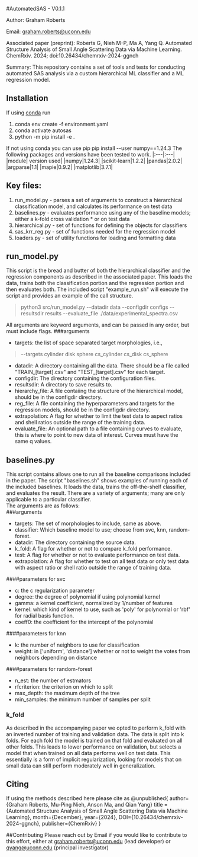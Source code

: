 #AutomatedSAS - V0.1.1

Author: Graham Roberts

Email: graham.roberts@uconn.edu

Associated paper (preprint): Roberts G, Nieh M-P, Ma A, Yang Q. Automated Structure Analysis of Small Angle Scattering Data via Machine Learning. ChemRxiv. 2024; doi:10.26434/chemrxiv-2024-ggnch

Summary: This repository contains a set of tools and tests for conducting automated SAS analysis via a custom hierarchical ML classifier and a ML regression model.

## Installation
If using [conda](https://conda.io/projects/conda/en/latest/user-guide/install/index.html) run 
 1. conda env create -f environment.yaml
 2. conda activate autosas
 3. python -m pip install -e .

If not using conda you can use pip
pip install --user numpy==1.24.3
The following packages and versions have been tested to work.
 |:---|:---|
 |module| version used|
 |numpy|1.24.3|
 |scikit-learn|1.2.2|
 |pandas|2.0.2|
 |argparse|1.1|
 |mapie|0.9.2|
 |matplotlib|3.7.1|

## Key files:

 1.  run_model.py - parses a set of arguments to construct a hierarchical classification model, and calculates its performance on test data  
 2.  baselines.py - evaluates performance using any of the baseline models; either a k-fold cross validation \* or on test data  
 3.  hierarchical.py - set of functions for defining the objects for classifiers  
 4.  sas_krr_reg.py - set of functions needed for the regression model  
 5.  loaders.py - set of utility functions for loading and formatting data  

## run\_model.py  
This script is the bread and butter of both the hierarchical classifier and the regression components as described in the associated paper. 
This loads the data, trains both the classification portion and the regression portion and then evaluates both.
The included script "example_run.sh" will execute the script and provides an example of the call structure.
>python3 src/run_model.py  --datadir data --configdir configs --resultsdir results --evaluate_file ./data/experimental_spectra.csv  

All arguments are keyword arguments, and can be passed in any order, but must include flags.
###arguments
- targets: the list of space separated target morphologies, i.e., 
>--targets cylinder disk sphere cs_cylinder cs_disk cs_sphere

- datadir: A directory containing all the data. There should be a file called "TRAIN_[target].csv" and "TEST_[target].csv" for each target.  
- configdir: The directory containing the configuration files.  
- resultsdir: A directory to save results to.  
- hierarchy_file: A file contaiing the structure of the hierarchical model, should be in the configdir directory.  
- reg_file: A file containing the hyperparameters and targets for the regression models, should be in the configdir directory.  
- extrapolation: A flag for whether to limit the test data to aspect ratios and shell ratios outside the range of the training data.
- evaluate_file: An optional path to a file containing curves to evaluate, this is where to point to new data of interest. Curves must have the same q values.

## baselines.py  
This script contains allows one to run all the baseline comparisons included in the paper.
The script "baselines.sh" shows examples of running each of the included baselines.
It loads the data, trains the off-the-shelf classifier, and evaluates the result.
There are a variety of arguments; many are only applicable to a particular classifier.  
The arguments are as follows:  
###arguments
- targets: The set of morphologies to include, same as above.
- classifier: Which baseline model to use; choose from svc, knn, random-forest.
- datadir: The directory containing the source data.
- k_fold: A flag for whether or not to compare k_fold performance.
- test: A flag for whether or not to evaluate performance on test data.
- extrapolation: A flag for whether to test on all test data or only test data with aspect ratio or shell ratio outside the range of training data.

####parameters for svc
- c: the c regularization parameter
- degree: the degree of polynomial if using polynomial kernel
- gamma: a kernel coefficient, normalized by 1/number of features
- kernel: which kind of kernel to use, such as 'poly' for polynomial or 'rbf' for radial basis function.
- coeff0: the coefficient for the intercept of the polynomial

####parameters for knn
- k: the number of neighbors to use for classification
- weight: in ['uniform', 'distance'] whether or not to weight the votes from neighbors depending on distance

####parameters for random-forest
- n_est: the number of estmators
- rfcriterion: the criterion on which to split
- max_depth: the maximum depth of the tree
- min_samples: the minimum number of samples per split

### k_fold
As described in the accompanying paper we opted to perform k_fold with an inverted number of training and validation data.
The data is split into k folds.
For each fold the model is trained on that fold and evaluated on all other folds.
This leads to lower performance on validation, but selects a model that when trained on all data performs well on test data.
This essentially is a form of implicit regularization, looking for models that on small data can still perform moderately well in generalization.

## Citing
If using the methods described here please cite as 
@unpublished{
    author={Graham Roberts, Mu-Ping Nieh, Anson Ma, and Qian Yang}
    title = {Automated Structure Analysis of Small Angle Scattering Data via Machine Learning},
    month={December},
    year={2024},
    DOI={10.26434/chemrxiv-2024-ggnch},
    publisher={ChemRxiv}
}

##Contributing
Please reach out by Email if you would like to contribute to this effort, either at graham.roberts@uconn.edu (lead developer) or qyang@uconn.edu (principal investigator)
